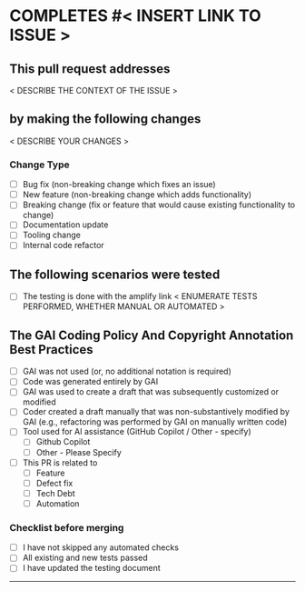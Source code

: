 <!--
Hey there,\
Thank you for taking the time to improve our code! 🙂\
Please let us know why this change is necessary and what testing you have performed. \
This ensures our reviewers understand the impact of your change. \

**IMPORTANT**
FAILING TO FILL OUT THIS TEMPLATE WILL RESULT IN REJECTION OF YOUR PULL REQUEST
This is for compliance purposes with FedRAMP program.
-->

# COMPLETES #< INSERT LINK TO ISSUE >

## This pull request addresses

< DESCRIBE THE CONTEXT OF THE ISSUE >

## by making the following changes

< DESCRIBE YOUR CHANGES >

<!-- You may include screenshots -->

### Change Type

<!--- What types of changes does your code introduce? Put an `x` in all the boxes that apply: -->

- [ ] Bug fix (non-breaking change which fixes an issue)
- [ ] New feature (non-breaking change which adds functionality)
- [ ] Breaking change (fix or feature that would cause existing functionality to change)
- [ ] Documentation update
- [ ] Tooling change
- [ ] Internal code refactor

## The following scenarios were tested

- [ ] The testing is done with the amplify link
< ENUMERATE TESTS PERFORMED, WHETHER MANUAL OR AUTOMATED >

## The GAI Coding Policy And Copyright Annotation Best Practices ##
 
<!-- **MANDATORY** If Yes, Mention the GAI Coding Policy Copyright Annotation Best Practices followed separated by a comma below the yes checkbox -->
 
- [ ] GAI was not used (or, no additional notation is required)
- [ ] Code was generated entirely by GAI
- [ ] GAI was used to create a draft that was subsequently customized or modified
- [ ] Coder created a draft manually that was non-substantively modified by GAI (e.g., refactoring was performed by GAI on manually written code)
- [ ] Tool used for AI assistance (GitHub Copilot / Other - specify)
  - [ ] Github Copilot
  - [ ] Other - Please Specify
- [ ] This PR is related to
  - [ ] Feature
  - [ ] Defect fix
  - [ ] Tech Debt
  - [ ] Automation

### Checklist before merging

- [ ] I have not skipped any automated checks
- [ ] All existing and new tests passed
- [ ] I have updated the testing document

---